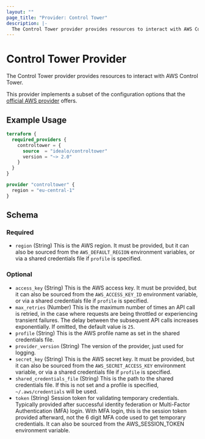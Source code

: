 ```yaml
---
layout: ""
page_title: "Provider: Control Tower"
description: |-
  The Control Tower provider provides resources to interact with AWS Control Tower.
---
```


# Control Tower Provider

The Control Tower provider provides resources to interact with AWS Control Tower.

This provider implements a subset of the configuration options that the [official AWS provider](https://registry.terraform.io/providers/hashicorp/aws/latest/docs#authentication) offers.

## Example Usage

```terraform
terraform {
  required_providers {
    controltower = {
      source  = "idealo/controltower"
      version = "~> 2.0"
    }
  }
}

provider "controltower" {
  region = "eu-central-1"
}
```

<!-- schema generated by tfplugindocs -->
## Schema

### Required

- `region` (String) This is the AWS region. It must be provided, but it can also be sourced from the `AWS_DEFAULT_REGION` environment variables, or via a shared credentials file if `profile` is specified.

### Optional

- `access_key` (String) This is the AWS access key. It must be provided, but it can also be sourced from the `AWS_ACCESS_KEY_ID` environment variable, or via a shared credentials file if `profile` is specified.
- `max_retries` (Number) This is the maximum number of times an API call is retried, in the case where requests are being throttled or experiencing transient failures. The delay between the subsequent API calls increases exponentially. If omitted, the default value is `25`.
- `profile` (String) This is the AWS profile name as set in the shared credentials file.
- `provider_version` (String) The version of the provider, just used for logging.
- `secret_key` (String) This is the AWS secret key. It must be provided, but it can also be sourced from the `AWS_SECRET_ACCESS_KEY` environment variable, or via a shared credentials file if `profile` is specified.
- `shared_credentials_file` (String) This is the path to the shared credentials file. If this is not set and a profile is specified, `~/.aws/credentials` will be used.
- `token` (String) Session token for validating temporary credentials. Typically provided after successful identity federation or Multi-Factor Authentication (MFA) login. With MFA login, this is the session token provided afterward, not the 6 digit MFA code used to get temporary credentials. It can also be sourced from the AWS_SESSION_TOKEN environment variable.